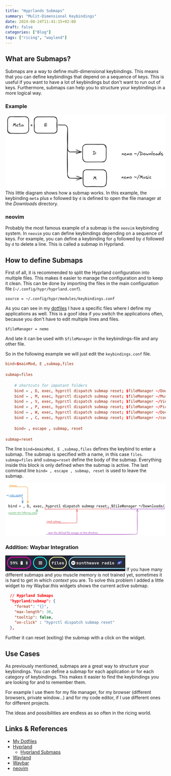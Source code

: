 ```yaml
---
title: "Hyprlands Submaps"
summary: "Mulit-Dimensional Keybindings"
date: 2024-08-24T11:41:15+02:00
draft: false
categories: ["Blog"]
tags: ["ricing", "wayland"]
---
```


## What are Submaps?

Submaps are a way to define multi-dimensional keybindings. This means that you can define keybindings that depend on a sequence of keys. This is useful if you want to have a lot of keybindings but don't want to run out of keys. Furthermore, submaps can help you to structure your keybindings in a more logical way.

### Example

![](./keypresses.png)
This little diagram shows how a submap works. In this example, the keybinding `meta` plus `e` followed by `d` is defined to open the file manager at the _Downloads_ directory.

### neovim

Probably the most famous example of a submap is the `neovim` keybinding system. In `neovim` you can define keybindings depending on a sequence of keys. For example, you can define a keybinding for `g` followed by `d` followed by `d` to delete a line. This is called a submap in Hyprland.

## How to define Submaps

First of all, it is recommended to split the Hyprland configuration into multiple files. This makes it easier to manage the configuration and to keep it clean. This can be done by importing the files in the main configuration file (`~/.config/hypr/hyprland.conf`).

```
source = ~/.config/hypr/modules/keybindings.conf
```

As you can see in my [dotfiles](github.com/bitSheriff/dotfiles) I have a specific files where I define my applications as well. This is a goof idea if you switch the applications often, because you don't have to edit multiple lines and files.

```
$fileManager = nemo
```

And late it can be used with `$fileManager` in the keybindings-file and any other file.

So in the following example we will just edit the `keybindings.conf` file.

```conf
bind=$mainMod, E ,submap,files

submap=files

    # shortcuts for impotant folders
    bind = , D, exec, hyprctl dispatch submap reset; $fileManager ~/Downloads/
    bind = , M, exec, hyprctl dispatch submap reset; $fileManager ~/Music/
    bind = , V, exec, hyprctl dispatch submap reset; $fileManager ~/Videos/
    bind = , P, exec, hyprctl dispatch submap reset; $fileManager ~/Pictures/
    bind = , W, exec, hyprctl dispatch submap reset; $fileManager ~/Documents/
    bind = , C, exec, hyprctl dispatch submap reset; $fileManager ~/code/

    bind= , escape , submap, reset

submap=reset

```

The line `bind=$mainMod, E ,submap,files` defines the keybind to enter a submap. The submap is specified with a name, in this case `files`.
`submap=files` and `submap=reset` define the body of the submap. Everything inside this block is only defined when the submap is active.
The last command line `bind= , escape , submap, reset` is used to leave the submap.

![](./cmd-definition.png)

### Addition: Waybar Integration

![](./waybar.jpg)
If you have many different submaps and you muscle memory is not trained yet, sometimes it is hard to get in which _context_ you are. To solve this problem I added a little widget to my Waybar.this widgets shows the current active submap.

```json
  // Hyprland Submaps
  "hyprland/submap": {
    "format": "{}",
    "max-length": 30,
    "tooltip": false,
    "on-click" : "hyprctl dispatch submap reset"
  },

```

Further it can reset (exiting) the submap with a click on the widget.

## Use Cases

As previously mentioned, submaps are a great way to structure your keybindings. You can define a submap for each application or for each category of keybindings. This makes it easier to find the keybindings you are looking for and to remember them.

For example I use them for my file manager, for my browser (different browsers, private window...) and for my code editor, if I use different ones for different projects.

The ideas and possibilities are endless as so often in the ricing world.

## Links & References

- [My Dotfiles](https://github.com/bitSheriff/dotfiles)
- [Hyprland](https://hyprland.org/)
  - [Hyprland Submaps](https://wiki.hyprland.org/Configuring/Binds/#submapshttps://hyprland.org/docs/submaps)
- [Wayland](https://wayland.freedesktop.org/)
- [Waybar](https://github.com/Alexays/Waybar)
- [neovim](https://neovim.io/)

```

```

```

```
